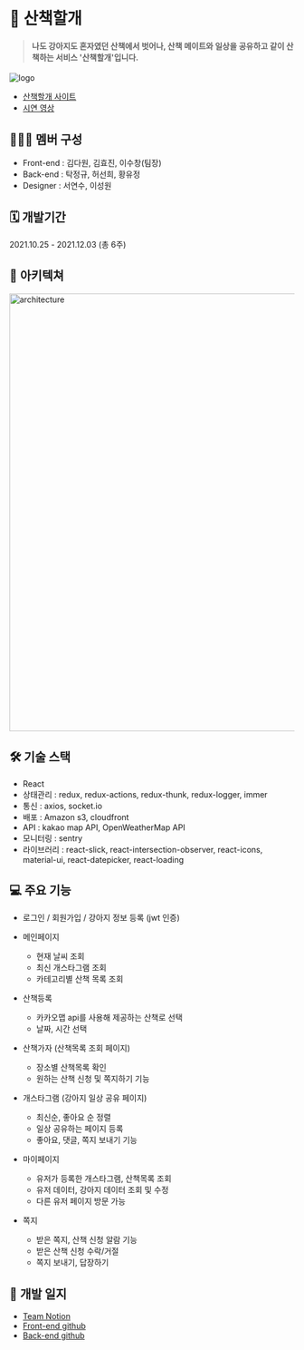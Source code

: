 # 🐶 산책할개

>#### 나도 강아지도 혼자였던 산책에서 벗어나, 산책 메이트와 일상을 공유하고 같이 산책하는 서비스 '산책할개'입니다.

![logo](https://user-images.githubusercontent.com/50295043/144535569-91be75fa-2955-4b7d-8957-3af99c34645d.png)

- [산책할개 사이트](https://togaether.shop/)
- [시연 영상](https://www.youtube.com/watch?v=dKcawThqUME&t=16s)

## 👩‍👧‍👦 멤버 구성
- Front-end : 김다원, 김효진, 이수창(팀장)
- Back-end : 탁정규, 허선희, 황유정
- Designer : 서연수, 이성원

## 🗓 개발기간
2021.10.25 - 2021.12.03 (총 6주)

## 📱 아키텍쳐
<img width="772" alt="architecture" src="https://user-images.githubusercontent.com/50295043/144492184-4cfb43dd-011f-4aad-ac8b-a1e3f710a78d.png">

## 🛠 기술 스택
- React
- 상태관리 : redux, redux-actions, redux-thunk, redux-logger, immer
- 통신 : axios, socket.io
- 배포 : Amazon s3, cloudfront
- API : kakao map API, OpenWeatherMap API
- 모니터링 : sentry
- 라이브러리 : react-slick, react-intersection-observer, react-icons, material-ui, react-datepicker, react-loading

## 💻 주요 기능
- 로그인 / 회원가입 / 강아지 정보 등록 (jwt 인증)
- 메인페이지
    - 현재 날씨 조회
    - 최신 개스타그램 조회
    - 카테고리별 산책 목록 조회

- 산책등록
    - 카카오맵 api를 사용해 제공하는 산책로 선택
    - 날짜, 시간 선택

- 산책가자 (산책목록 조회 페이지)
    - 장소별 산책목록 확인
    - 원하는 산책 신청 및 쪽지하기 기능 

- 개스타그램 (강아지 일상 공유 페이지)
    - 최신순, 좋아요 순 정렬
    - 일상 공유하는 페이지 등록
    - 좋아요, 댓글, 쪽지 보내기 기능

- 마이페이지
    - 유저가 등록한 개스타그램, 산책목록 조회
    - 유저 데이터, 강아지 데이터 조회 및 수정
    - 다른 유저 페이지 방문 가능

- 쪽지 
    - 받은 쪽지, 산책 신청 알람 기능
    - 받은 산책 신청 수락/거절 
    - 쪽지 보내기, 답장하기

## 📝 개발 일지
- [Team Notion](https://www.notion.so/dawon-ella-kim/1b368fc04ee9406695fc28435dd57097) 
- [Front-end github](https://github.com/O-K-O-K-O-K/Front-end)
- [Back-end github](https://github.com/O-K-O-K-O-K/Back_End)
